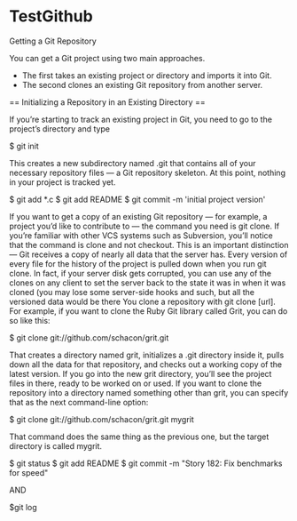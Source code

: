 # TestGithub
Getting a Git Repository

You can get a Git project using two main approaches. 
 - The first takes an existing project or directory and imports it into Git. 
 - The second clones an existing Git repository from another server.

== Initializing a Repository in an Existing Directory ==

If you’re starting to track an existing project in Git, you need to go to the project’s directory and type

$ git init

This creates a new subdirectory named .git that contains all of your necessary repository files — a Git repository skeleton. At this point, nothing in your project is tracked yet. 


$ git add *.c
$ git add README
$ git commit -m 'initial project version'


If you want to get a copy of an existing Git repository — for example, a project you’d like to contribute to — the command you need is git clone. If you’re familiar with other VCS systems such as Subversion, you’ll notice that the command is clone and not checkout. This is an important distinction — Git receives a copy of nearly all data that the server has. Every version of every file for the history of the project is pulled down when you run git clone. In fact, if your server disk gets corrupted, you can use any of the clones on any client to set the server back to the state it was in when it was cloned (you may lose some server-side hooks and such, but all the versioned data would be there
You clone a repository with git clone [url]. For example, if you want to clone the Ruby Git library called Grit, you can do so like this:

$ git clone git://github.com/schacon/grit.git

That creates a directory named grit, initializes a .git directory inside it, pulls down all the data for that repository, and checks out a working copy of the latest version. If you go into the new grit directory, you’ll see the project files in there, ready to be worked on or used. 
If you want to clone the repository into a directory named something other than grit, you can specify that as the next command-line option:

$ git clone git://github.com/schacon/grit.git mygrit

That command does the same thing as the previous one, but the target directory is called mygrit.

$ git status
$ git add README
$ git commit -m "Story 182: Fix benchmarks for speed"

AND

$git log
